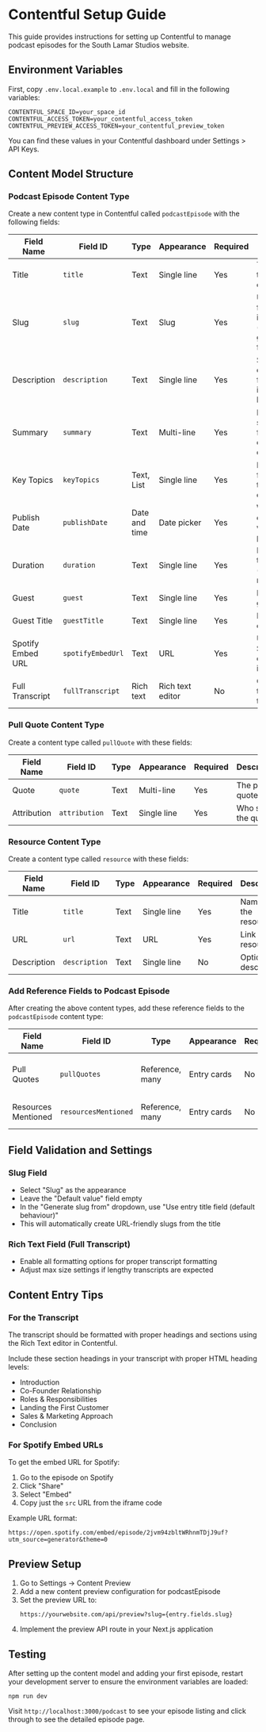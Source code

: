 # Contentful Setup Guide

This guide provides instructions for setting up Contentful to manage podcast episodes for the South Lamar Studios website.

## Environment Variables

First, copy `.env.local.example` to `.env.local` and fill in the following variables:

```
CONTENTFUL_SPACE_ID=your_space_id
CONTENTFUL_ACCESS_TOKEN=your_contentful_access_token
CONTENTFUL_PREVIEW_ACCESS_TOKEN=your_contentful_preview_token
```

You can find these values in your Contentful dashboard under Settings > API Keys.

## Content Model Structure

### Podcast Episode Content Type

Create a new content type in Contentful called `podcastEpisode` with the following fields:

| Field Name | Field ID | Type | Appearance | Required | Description |
|------------|----------|------|------------|----------|-------------|
| Title | `title` | Text | Single line | Yes | The title of the podcast episode |
| Slug | `slug` | Text | Slug | Yes | URL-friendly identifier (auto-generated from title) |
| Description | `description` | Text | Single line | Yes | Short description for display in episode listings |
| Summary | `summary` | Text | Multi-line | Yes | Longer summary for the episode detail page |
| Key Topics | `keyTopics` | Text, List | Single line | Yes | Bullet points for key topics discussed |
| Publish Date | `publishDate` | Date and time | Date picker | Yes | When the episode was published |
| Duration | `duration` | Text | Single line | Yes | Length of the episode (e.g., "45 min") |
| Guest | `guest` | Text | Single line | Yes | Name of the guest |
| Guest Title | `guestTitle` | Text | Single line | Yes | Position/title of the guest |
| Spotify Embed URL | `spotifyEmbedUrl` | Text | URL | Yes | URL for the Spotify embed iframe |
| Full Transcript | `fullTranscript` | Rich text | Rich text editor | No | Complete transcript of the episode |

### Pull Quote Content Type

Create a content type called `pullQuote` with these fields:

| Field Name | Field ID | Type | Appearance | Required | Description |
|------------|----------|------|------------|----------|-------------|
| Quote | `quote` | Text | Multi-line | Yes | The pull quote text |
| Attribution | `attribution` | Text | Single line | Yes | Who said the quote |

### Resource Content Type

Create a content type called `resource` with these fields:

| Field Name | Field ID | Type | Appearance | Required | Description |
|------------|----------|------|------------|----------|-------------|
| Title | `title` | Text | Single line | Yes | Name of the resource |
| URL | `url` | Text | URL | Yes | Link to the resource |
| Description | `description` | Text | Single line | No | Optional description |

### Add Reference Fields to Podcast Episode

After creating the above content types, add these reference fields to the `podcastEpisode` content type:

| Field Name | Field ID | Type | Appearance | Required | Description |
|------------|----------|------|------------|----------|-------------|
| Pull Quotes | `pullQuotes` | Reference, many | Entry cards | No | References to pullQuote entries |
| Resources Mentioned | `resourcesMentioned` | Reference, many | Entry cards | No | References to resource entries |

## Field Validation and Settings

### Slug Field
- Select "Slug" as the appearance
- Leave the "Default value" field empty
- In the "Generate slug from" dropdown, use "Use entry title field (default behaviour)"
- This will automatically create URL-friendly slugs from the title

### Rich Text Field (Full Transcript)
- Enable all formatting options for proper transcript formatting
- Adjust max size settings if lengthy transcripts are expected

## Content Entry Tips

### For the Transcript

The transcript should be formatted with proper headings and sections using the Rich Text editor in Contentful. 

Include these section headings in your transcript with proper HTML heading levels:
- Introduction
- Co-Founder Relationship
- Roles & Responsibilities
- Landing the First Customer
- Sales & Marketing Approach
- Conclusion

### For Spotify Embed URLs

To get the embed URL for Spotify:
1. Go to the episode on Spotify
2. Click "Share"
3. Select "Embed"
4. Copy just the `src` URL from the iframe code

Example URL format:
```
https://open.spotify.com/embed/episode/2jvm94zbltWRhnmTDjJ9uf?utm_source=generator&theme=0
```

## Preview Setup

1. Go to Settings → Content Preview
2. Add a new content preview configuration for podcastEpisode
3. Set the preview URL to:
   ```
   https://yourwebsite.com/api/preview?slug={entry.fields.slug}
   ```
4. Implement the preview API route in your Next.js application

## Testing

After setting up the content model and adding your first episode, restart your development server to ensure the environment variables are loaded:

```
npm run dev
```

Visit `http://localhost:3000/podcast` to see your episode listing and click through to see the detailed episode page. 